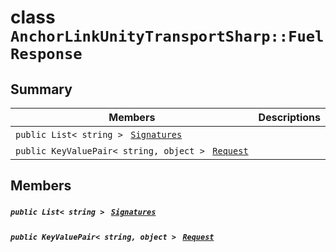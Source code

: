 # class `AnchorLinkUnityTransportSharp::FuelResponse` 

## Summary

 Members                                | Descriptions                                
----------------------------------------|---------------------------------------------
`public List< string > ` [`Signatures`](#class_anchor_link_unity_transport_sharp_1_1_fuel_response_1a8439e6f7a574608060d5102ba2165f58) | 
`public KeyValuePair< string, object > ` [`Request`](#class_anchor_link_unity_transport_sharp_1_1_fuel_response_1a7dc1e941e6d88e04cc9bc0fccc56cc15) | 

## Members

##### `public List< string > ` [`Signatures`](#class_anchor_link_unity_transport_sharp_1_1_fuel_response_1a8439e6f7a574608060d5102ba2165f58) 

##### `public KeyValuePair< string, object > ` [`Request`](#class_anchor_link_unity_transport_sharp_1_1_fuel_response_1a7dc1e941e6d88e04cc9bc0fccc56cc15) 

